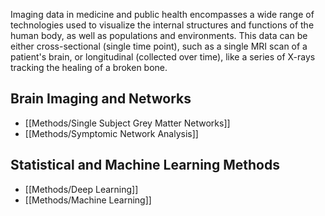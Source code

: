 Imaging data in medicine and public health encompasses a wide range of technologies used to visualize the internal structures and functions of the human body, as well as populations and environments. This data can be either cross-sectional (single time point), such as a single MRI scan of a patient's brain, or longitudinal (collected over time), like a series of X-rays tracking the healing of a broken bone.

## Brain Imaging and Networks

  - [[Methods/Single Subject Grey Matter Networks]]
  - [[Methods/Symptomic Network Analysis]]

## Statistical and Machine Learning Methods

  - [[Methods/Deep Learning]]
  - [[Methods/Machine Learning]]
 
